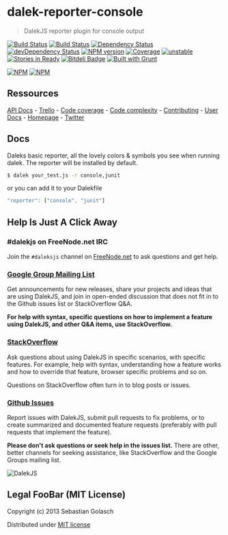 dalek-reporter-console
======================

> DalekJS reporter plugin for console output

[![Build Status](https://travis-ci.org/dalekjs/dalek-reporter-console.png)](https://travis-ci.org/dalekjs/dalek-reporter-console)
[![Build Status](https://drone.io/github.com/dalekjs/dalek-reporter-console/status.png)](https://drone.io/github.com/dalekjs/dalek-reporter-console/latest)
[![Dependency Status](https://david-dm.org/dalekjs/dalek-reporter-console.png)](https://david-dm.org/dalekjs/dalek-reporter-console)
[![devDependency Status](https://david-dm.org/dalekjs/dalek-reporter-console/dev-status.png)](https://david-dm.org/dalekjs/dalek-reporter-console#info=devDependencies)
[![NPM version](https://badge.fury.io/js/dalek-reporter-console.png)](http://badge.fury.io/js/dalek-reporter-console)
[![Coverage](http://dalekjs.com/package/dalek-reporter-console/master/coverage/coverage.png)](http://dalekjs.com/package/dalek-reporter-console/master/coverage/index.html)
[![unstable](https://rawgithub.com/hughsk/stability-badges/master/dist/unstable.svg)](http://github.com/hughsk/stability-badges)
[![Stories in Ready](https://badge.waffle.io/dalekjs/dalek-reporter-console.png?label=ready)](https://waffle.io/dalekjs/dalek-reporter-console)
[![Bitdeli Badge](https://d2weczhvl823v0.cloudfront.net/dalekjs/dalek-reporter-console/trend.png)](https://bitdeli.com/free "Bitdeli Badge")
[![Built with Grunt](https://cdn.gruntjs.com/builtwith.png)](http://gruntjs.com/)

[![NPM](https://nodei.co/npm/dalek-reporter-console.png)](https://nodei.co/npm/dalek-reporter-console/)
[![NPM](https://nodei.co/npm-dl/dalek-reporter-console.png)](https://nodei.co/npm/dalek-reporter-console/)

## Ressources

[API Docs](http://dalekjs.com/package/dalek-reporter-console/master/api/index.html) -
[Trello](https://trello.com/b/luoOUHVq/dalek-reporter-console) -
[Code coverage](http://dalekjs.com/package/dalek-reporter-console/master/coverage/index.html) -
[Code complexity](http://dalekjs.com/package/dalek-reporter-console/master/complexity/index.html) -
[Contributing](https://github.com/dalekjs/dalek-reporter-console/blob/master/CONTRIBUTING.md) -
[User Docs](http://dalekjs.com/docs/console.html) -
[Homepage](http://dalekjs.com) -
[Twitter](http://twitter.com/dalekjs)

## Docs

Daleks basic reporter, all the lovely colors & symbols you see when running dalek.
The reporter will be installed by default.

```bash
$ dalek your_test.js -r console,junit
```

or you can add it to your Dalekfile

```js
"reporter": ["console", "junit"]
```

## Help Is Just A Click Away

### #dalekjs on FreeNode.net IRC

Join the `#daleksjs` channel on [FreeNode.net](http://freenode.net) to ask questions and get help.

### [Google Group Mailing List](https://groups.google.com/forum/#!forum/dalekjs)

Get announcements for new releases, share your projects and ideas that are
using DalekJS, and join in open-ended discussion that does not fit in
to the Github issues list or StackOverflow Q&A.

**For help with syntax, specific questions on how to implement a feature
using DalekJS, and other Q&A items, use StackOverflow.**

### [StackOverflow](http://stackoverflow.com/questions/tagged/dalekjs)

Ask questions about using DalekJS in specific scenarios, with
specific features. For example, help with syntax, understanding how a feature works and
how to override that feature, browser specific problems and so on.

Questions on StackOverflow often turn in to blog posts or issues.

### [Github Issues](//github.com/dalekjs/dalek-reporter-console/issues)

Report issues with DalekJS, submit pull requests to fix problems, or to
create summarized and documented feature requests (preferably with pull
requests that implement the feature).

**Please don't ask questions or seek help in the issues list.** There are
other, better channels for seeking assistance, like StackOverflow and the
Google Groups mailing list.

![DalekJS](https://raw.github.com/dalekjs/dalekjs.com/master/img/logo.png)

## Legal FooBar (MIT License)

Copyright (c) 2013 Sebastian Golasch

Distributed under [MIT license](https://github.com/dalekjs/dalek-reporter-console/blob/master/LICENSE-MIT)